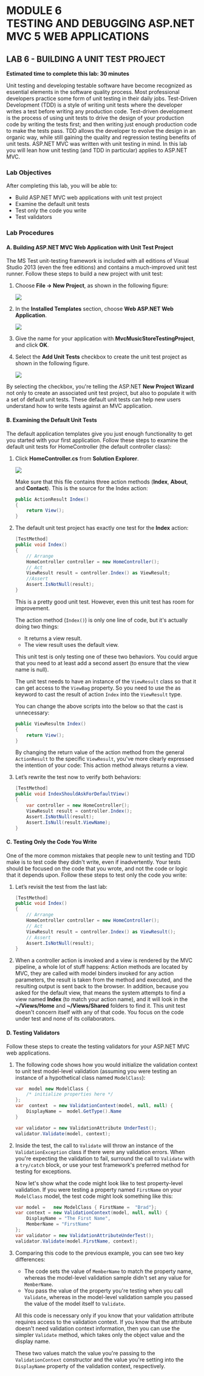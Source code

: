 # **MODULE 6** <br> TESTING AND DEBUGGING ASP.NET MVC 5 WEB APPLICATIONS

## LAB  6 -  BUILDING A UNIT TEST PROJECT

**Estimated time to complete this lab: 30 minutes**

Unit testing and developing testable software have become recognized as essential elements in the software quality process. Most professional developers practice some form of unit testing in their daily jobs. Test-Driven Development (TDD) is a style of writing unit tests where the developer writes a test before writing any production code. Test-driven development is the process of using unit tests to drive the design of your production code by writing the tests first; and then writing just enough production code to make the tests pass.
TDD allows the developer to evolve the design in an organic way, while still gaining the quality and regression testing benefits of unit tests. ASP.NET MVC was written with unit testing in mind. In this lab you will lean how unit testing (and TDD in particular) applies to ASP.NET MVC.

### Lab Objectives
After completing this lab, you will be able to:
-	Build ASP.NET MVC web applications with unit test   project
-	Examine the default unit tests
-	Test only the code you write
-	Test validators

### Lab Procedures

#### A.	Building ASP.NET MVC Web Application  with  Unit Test Project

The MS Test unit-testing framework is included with all editions of Visual Studio 2013 (even the free editions) and contains a much-improved unit test runner. Follow these steps to build a new project with unit test:

1. 	Choose **File &rarr; New Project**, as shown in the following figure:

	![](_/L06-1.png)

2. 	In the **Installed Templates** section, choose **Web ASP.NET Web Application**.

	![](_/L06-2.png)

3. 	Give the name for your application with **MvcMusicStoreTestingProject**, and click **OK**.

4.	Select the **Add Unit Tests** checkbox to create the unit test project as shown in the following figure.
    
	![](_/L06-3.png)

By selecting the checkbox, you're telling the ASP.NET **New Project Wizard** not only to create an associated unit test project, but also to populate it with a set of default unit tests. These default unit tests can help new users understand how to write tests against an MVC application. 

#### B.	Examining the Default Unit Tests

The default application templates give you just enough functionality to get you started with your first application. Follow these steps to examine the default unit tests for HomeController (the default controller class):

1.	Click **HomeController.cs** from **Solution Explorer**.
    
	![](_/L06-4.png)

    Make sure that this file contains three action methods (**Index**, **About**, and **Contact**). This is the source for the Index action:
    
    ``` cs
    public ActionResult Index() 
    {
        return View();
    }
    ```

2.	The default unit test project has exactly one test for the **Index** action:

    ``` cs
    [TestMethod]
    public void Index()
    {
        // Arrange
        HomeController controller = new HomeController();
        // Act
        ViewResult result = controller.Index() as ViewResult;
        //Assert
        Assert.IsNotNull(result);
    }
    ```

    This is a pretty good unit test. However, even this unit test has room for improvement. 

    The action method (`Index()`) is only one line of code, but it's actually doing two things:
    -	It returns a view  result.
    -	The view result uses the default view.
    
    This unit test is only testing one of these two behaviors. You could argue that you need to at least add a second assert (to ensure that the view name is null).
    
    The unit test needs to have an instance of the `ViewResult` class so that it can get access to the `ViewBag` property. So you need to use the as keyword to cast  the result  of action `Index` into the `ViewResult` type.
    
    You can change the above scripts into the below so that the cast is unnecessary:

    ``` cs
    public ViewResultm Index()
    {
        return View();
    }
    ```

    By changing the return value of the action method from the general `ActionResult` to the specific `ViewResult`, you've more clearly expressed the intention of your code: This action method always returns a view.

3.	Let’s rewrite the test now to verify both behaviors:  
    
    ``` cs
    [TestMethod]
    public void IndexShouldAskForDefaultView()
    {
        var controller = new HomeController{); 
        ViewResult result = controller.Index(); 
        Assert.IsNotNull(result); 
        Assert.IsNull(result.ViewName);
    }
    ```

#### C.	Testing Only the Code You Write

One of the more common mistakes that people new to unit testing and TDD make is to test code they didn't write, even if inadvertently. Your tests should be focused on the code that you wrote, and not the code or logic  that it  depends  upon. Follow  these steps to test only the  code you write:

1.	Let’s revisit the test from the last lab:

    ``` cs
    [TestMethod]  
    public void Index()
    {
        // Arrange 
        HomeController controller = new HomeController();
        // Act
        ViewResult result = controller.Index() as ViewResult();
        // Assert
        Assert.IsNotNull(result); 
    }
    ```

2.	When a controller action is invoked and a view is rendered by the MVC pipeline, a whole lot of stuff happens: Action methods are located by MVC, they are called with model binders invoked for any action parameters, the result is taken from the method and executed, and the resulting output is sent back to the browser. In addition, because you asked for the default view, that means the system attempts to find a view named **Index** (to match your action name), and it will look in the **~/Views/Home** and **~/Views/Shared** folders to find it. This unit test doesn't concern itself with any of that code. You focus on the code under test and none of its collaborators.

#### D.	Testing Validators

Follow these steps to create the testing validators for your ASP.NET MVC web applications.

1.	The following code shows how you would initialize the validation context to unit test model-level validation (assuming you were testing an instance of a hypothetical class named  `ModelClass`):

    ``` cs
    var	 model new ModelClass {	
        /* initialize properties here */ 
    };
    var  context  = new ValidationContext(model, null, null) {
        DisplayName =  model.GetType().Name
    }

    var validator = new ValidationAttribute UnderTest(); 
    validator.Validate(model, context);
    ```

2.	Inside the test, the call to `Validate` will throw an instance of the `ValidationException` class if there were any validation errors. When you're expecting the validation to fail, surround the call to `Validate` with a `try/catch` block, or use your test framework's preferred method for testing for exceptions.

    Now let's show what the code might look like to test property-level validation. If you were testing a property named `FirstName` on your `ModelClass` model, the test code might look something like this:

    ``` cs
	var model =   new ModelClass { FirstName =  "Brad"};
 	var context = new ValidationContext(model, null, null) {
 	    DisplayName = "The First Name", 
        MemberName = "FirstName"
    };
    var validator = new ValidationAttributeUnderTest(); 
    validator.Validate(model.FirstName, context);
    ```
3.	Comparing this code to the previous example, you can see two key differences:
    -	The code sets the value of `MemberName` to match the property name, whereas the model-level validation sample didn't set any value for `MemberName`.
    -	You pass the value of the property you're testing when you call `Validate`, whereas in the model-level validation sample you passed the value of the model itself to `Validate`.
    
    All this code is necessary only if you know that your validation attribute requires access to the validation context. If you know that the attribute doesn't need validation context information, then you can use the simpler `Validate` method, which takes only the object value and the display name.

    These two values match the value you're passing to the `ValidationContext` constructor and the value you're setting into the `DisplayName` property of the validation context, respectively. 
